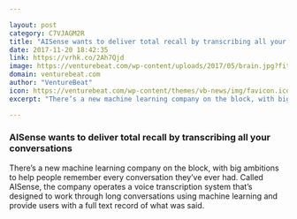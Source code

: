 ```yaml
---

layout: post
category: C7VJAGM2R
title: "AISense wants to deliver total recall by transcribing all your conversations"
date: 2017-11-20 18:42:35
link: https://vrhk.co/2Ah7Qjd
image: https://venturebeat.com/wp-content/uploads/2017/05/brain.jpg?fit=780%2C553&strip=all
domain: venturebeat.com
author: "VentureBeat"
icon: https://venturebeat.com/wp-content/themes/vb-news/img/favicon.ico
excerpt: "There’s a new machine learning company on the block, with big ambitions to help people remember every conversation they’ve ever had. Called AISense, the company operates a voice transcription system that’s designed to work through long conversations using machine learning and provide users with a full text record of what was said."

---
```


### AISense wants to deliver total recall by transcribing all your conversations

There’s a new machine learning company on the block, with big ambitions to help people remember every conversation they’ve ever had. Called AISense, the company operates a voice transcription system that’s designed to work through long conversations using machine learning and provide users with a full text record of what was said.